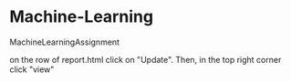 # Machine-Learning
MachineLearningAssignment

on the row of report.html click on "Update". Then, in the top right corner click "view"
